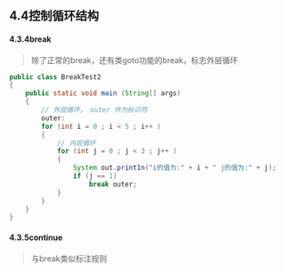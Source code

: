 ## 4.4控制循环结构

#### 4.3.4break

> 除了正常的break，还有类goto功能的break，标志外层循环

```java
public class BreakTest2 
{ 
    public static void main (String[] args)
    {
        // 外层循环， outer 作为标识符
        outer: 
        for (int i = 0 ; i < 5 ; i++ )
        {
            // 内层循环
            for (int j = 0 ; j < 3 ; j++ )
            {
                System out.print1n("i的值为:" + i + " j的值为:" + j);
                if (j == 1) 
                	break outer;
            }
        }
    }
}
```

#### 4.3.5continue

> 与break类似标注规则


